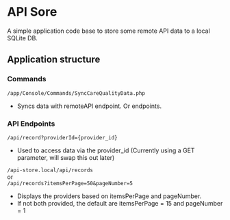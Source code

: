 # API Sore

A simple application code base to store some remote API data to a local SQLite DB.

## Application structure

### Commands

``/app/Console/Commands/SyncCareQualityData.php``

* Syncs data with remoteAPI endpoint. Or endpoints.

### API Endpoints

```/api/record?providerId={provider_id}```

* Used to access data via the provider_id (Currently using a GET parameter, will swap this out later)

```/api-store.local/api/records```  
or  
```/api/records?itemsPerPage=50&pageNumber=5```

* Displays the providers based on itemsPerPage and pageNumber.
* If not both provided, the default are itemsPerPage = 15 and pageNumber = 1
